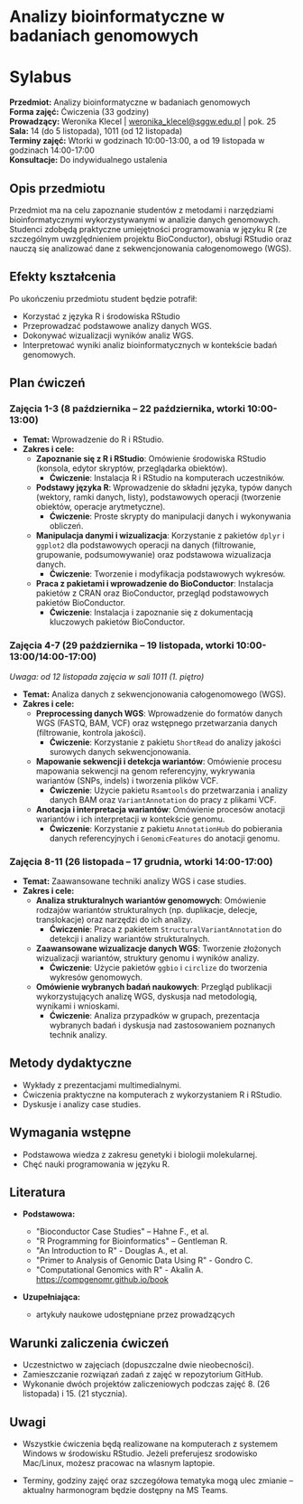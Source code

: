 # Analizy bioinformatyczne w badaniach genomowych

# Sylabus

**Przedmiot:** Analizy bioinformatyczne w badaniach genomowych\
**Forma zajęć:** Ćwiczenia (33 godziny)\
**Prowadzący:** Weronika Klecel | [weronika\_klecel@sggw.edu.pl](mailto\:weronika_klecel@sggw.edu.pl) | pok. 25\
**Sala:** 14 (do 5 listopada), 1011 (od 12 listopada) \
**Terminy zajęć:** Wtorki w godzinach 10:00-13:00, a od 19 listopada w godzinach 14:00-17:00 \
**Konsultacje:** Do indywidualnego ustalenia 

## Opis przedmiotu

Przedmiot ma na celu zapoznanie studentów z metodami i narzędziami bioinformatycznymi wykorzystywanymi w analizie danych genomowych. Studenci zdobędą praktyczne umiejętności programowania w języku R (ze szczególnym uwzględnieniem projektu BioConductor), obsługi RStudio oraz nauczą się analizować dane z sekwencjonowania całogenomowego (WGS).

## Efekty kształcenia

Po ukończeniu przedmiotu student będzie potrafił:

- Korzystać z języka R i środowiska RStudio&#x20;
- Przeprowadzać podstawowe analizy danych WGS.
- Dokonywać wizualizacji wyników analiz WGS.
- Interpretować wyniki analiz bioinformatycznych w kontekście badań genomowych.

## Plan ćwiczeń

### **Zajęcia 1-3 (8 października – 22 października, wtorki 10:00-13:00)**

- **Temat:** Wprowadzenie do R i RStudio.
- **Zakres i cele:**
  - **Zapoznanie się z R i RStudio**: Omówienie środowiska RStudio (konsola, edytor skryptów, przeglądarka obiektów).
    - **Ćwiczenie**: Instalacja R i RStudio na komputerach uczestników.
  - **Podstawy języka R**: Wprowadzenie do składni języka, typów danych (wektory, ramki danych, listy), podstawowych operacji (tworzenie obiektów, operacje arytmetyczne).
    - **Ćwiczenie**: Proste skrypty do manipulacji danych i wykonywania obliczeń.
  - **Manipulacja danymi i wizualizacja**: Korzystanie z pakietów `dplyr` i `ggplot2` dla podstawowych operacji na danych (filtrowanie, grupowanie, podsumowywanie) oraz podstawowa wizualizacja danych.
    - **Ćwiczenie**: Tworzenie i modyfikacja podstawowych wykresów.
  - **Praca z pakietami i wprowadzenie do BioConductor**: Instalacja pakietów z CRAN oraz BioConductor, przegląd podstawowych pakietów BioConductor.
    - **Ćwiczenie**: Instalacja i zapoznanie się z dokumentacją kluczowych pakietów BioConductor.

### **Zajęcia 4-7 (29 października – 19 listopada, wtorki 10:00-13:00/14:00-17:00)**
*Uwaga: od 12 listopada zajęcia w sali 1011 (1. piętro)*

- **Temat:** Analiza danych z sekwencjonowania całogenomowego (WGS).
- **Zakres i cele:**
  - **Preprocessing danych WGS**: Wprowadzenie do formatów danych WGS (FASTQ, BAM, VCF) oraz wstępnego przetwarzania danych (filtrowanie, kontrola jakości).
    - **Ćwiczenie**: Korzystanie z pakietu `ShortRead` do analizy jakości surowych danych sekwencjonowania.
  - **Mapowanie sekwencji i detekcja wariantów**: Omówienie procesu mapowania sekwencji na genom referencyjny, wykrywania wariantów (SNPs, indels) i tworzenia plików VCF.
    - **Ćwiczenie**: Użycie pakietu `Rsamtools` do przetwarzania i analizy danych BAM oraz `VariantAnnotation` do pracy z plikami VCF.
  - **Anotacja i interpretacja wariantów**: Omówienie procesów anotacji wariantów i ich interpretacji w kontekście genomu.
    - **Ćwiczenie**: Korzystanie z pakietu `AnnotationHub` do pobierania danych referencyjnych i `GenomicFeatures` do anotacji genomu.

### **Zajęcia 8-11 (26 listopada – 17 grudnia, wtorki 14:00-17:00)**

- **Temat:** Zaawansowane techniki analizy WGS i case studies.
- **Zakres i cele:**
  - **Analiza strukturalnych wariantów genomowych**: Omówienie rodzajów wariantów strukturalnych (np. duplikacje, delecje, translokacje) oraz narzędzi do ich analizy.
    - **Ćwiczenie**: Praca z pakietem `StructuralVariantAnnotation` do detekcji i analizy wariantów strukturalnych.
  - **Zaawansowane wizualizacje danych WGS**: Tworzenie złożonych wizualizacji wariantów, struktury genomu i wyników analizy.
    - **Ćwiczenie**: Użycie pakietów `ggbio` i `circlize` do tworzenia wykresów genomowych.
  - **Omówienie wybranych badań naukowych**: Przegląd publikacji wykorzystujących analizę WGS, dyskusja nad metodologią, wynikami i wnioskami.
    - **Ćwiczenie**: Analiza przypadków w grupach, prezentacja wybranych badań i dyskusja nad zastosowaniem poznanych technik analizy.

## Metody dydaktyczne

- Wykłady z prezentacjami multimedialnymi.
- Ćwiczenia praktyczne na komputerach z wykorzystaniem R i RStudio.
- Dyskusje i analizy case studies.

## Wymagania wstępne

- Podstawowa wiedza z zakresu genetyki i biologii molekularnej.
- Chęć nauki programowania w języku R.

## Literatura

- **Podstawowa:**

  - "Bioconductor Case Studies" – Hahne F., et al.
  - "R Programming for Bioinformatics" – Gentleman R.
  - "An Introduction to R" - Douglas A., et al.
  - "Primer to Analysis of Genomic Data Using R" - Gondro C.
  - "Computational Genomics with R" - Akalin A. <https://compgenomr.github.io/book>

- **Uzupełniająca:**

  - artykuły naukowe udostępniane przez prowadzących

## Warunki zaliczenia ćwiczeń

- Uczestnictwo w zajęciach (dopuszczalne dwie nieobecności).
- Zamieszczanie rozwiązań zadań z zajęć w repozytorium GitHub.
- Wykonanie dwóch projektów zaliczeniowych podczas zajęć 8. (26 listopada) i 15. (21 stycznia).

## Uwagi

- Wszystkie ćwiczenia będą realizowane na komputerach z systemem Windows w środowisku RStudio. Jeżeli preferujesz srodowisko Mac/Linux, możesz pracowac na wlasnym laptopie.

- Terminy, godziny zajęć oraz szczegółowa tematyka mogą ulec zmianie – aktualny harmonogram będzie dostępny na MS Teams.

